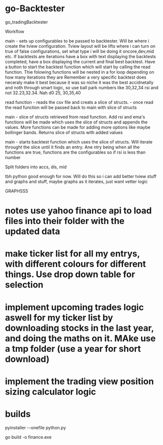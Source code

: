 # go-Backtester
go_tradingBacktester


Workflow

main -
sets up configurables to be passed to backtester. Will be where i create the tview configuration. Tview layout will be lifts where i can turn on true of false configurations, set what type i will be doing it oncore,dev,mid etc. If backtests are iterations have a box with text displaying the backtests completed, have a box displaying the current and final best backtest. Have a button to start the backtest function which will start by calling the read function. Thie folowing functions will be nested in a for loop depending on how many iterations they are
Remember a very specific backtest does neceraly make it best because it was so niche it was the best accidnetally and noth through smart logic, so use ball park numbers like 30,32,34 rsi and not 32.23,32.34. Nah d0 25, 30,35,40

read function - reads the csv file and creats a slice of structs. 
    - once read the read function will be passed back to main with slice of structs

main  - slice of structs retrieved from read function. Add rsi and ema's functions will be made which uses the slice of structs and appends the values. More functions can be made for adding more options like maybe bollinger bands. Returns slice of structs with added values

main - starts backtest function which uses the slice of structs. Will iterate throught the slice until it finds an entry. Ane ntry being when all the functions are true, functions are the configurables so if rsi is less than number

Split folders into accs, dis, mid

tbh python good enough for now. Will do this so i can add better tview stuff and graphs and stuff, maybe graphs as it iterates, just want vetter logic

GRAPHSSS

# notes use yahoo finance api to load files into their folder with the updated data

# make ticker list for all my entrys, with different colours for different things. Use drop down table for selection

# implement upcoming trades logic aswell for my ticker list by downloading stocks in the last year, and doing the maths on it. MAke use a tmp folder (use a year for short download)

# implement the trading view position sizing calculator logic

# builds

pyinstaller --onefile python.py

go build -o finance.exe









